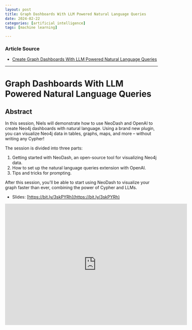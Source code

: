 ```yaml
---
layout: post
title: Graph Dashboards With LLM Powered Natural Language Queries
date: 2024-02-22
categories: [artificial intelligence]
tags: [machine learning]

---
```


### Article Source


* [Create Graph Dashboards With LLM Powered Natural Language Queries](https://www.youtube.com/watch?v=70V9TIYvqrw)

---

# Graph Dashboards With LLM Powered Natural Language Queries


## Abstract


In this session, Niels will demonstrate how to use NeoDash and OpenAI to create Neo4j dashboards with natural language. Using a brand new plugin, you can visualize Neo4j data in tables, graphs, maps, and more – without writing any Cypher!

The session is divided into three parts:

1. Getting started with NeoDash, an open-source tool for visualizing Neo4j data.
2. How to set up the natural language queries extension with OpenAI.
3. Tips and tricks for prompting.

After this session, you'll be able to start using NeoDash to visualize your graph faster than ever, combining the power of Cypher and LLMs.

* Slides: [https://bit.ly/3skPYRh](https://bit.ly/3skPYRh)

<iframe width="600" height="400" src="https://www.youtube.com/embed/70V9TIYvqrw?si=RkM_n1pxJzVCnAqm" title="YouTube video player" frameborder="0" allow="accelerometer; autoplay; clipboard-write; encrypted-media; gyroscope; picture-in-picture; web-share" allowfullscreen></iframe>




